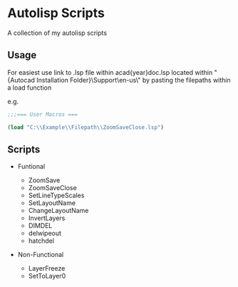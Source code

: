 # Autolisp Scripts

A collection of my autolisp scripts

## Usage

For easiest use link to .lsp file within acad{year}doc.lsp located within "{Autocad Installation Folder}\Support\en-us\\" by pasting the filepaths within a load function

e.g.

``` lisp
;;;=== User Macros ===

(load "C:\\Example\\Filepath\\ZoomSaveClose.lsp")
```

## Scripts

- Funtional
  - ZoomSave
  - ZoomSaveClose
  - SetLineTypeScales
  - SetLayoutName
  - ChangeLayoutName
  - InvertLayers
  - DIMDEL
  - delwipeout
  - hatchdel

- Non-Functional
  - LayerFreeze
  - SetToLayer0
